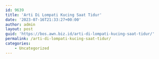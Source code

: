 ```yaml
---
id: 9639
title: 'Arti Di Lompati Kucing Saat Tidur'
date: '2023-07-16T21:33:27+00:00'
author: admin
layout: post
guid: 'https://bos.awn.biz.id/arti-di-lompati-kucing-saat-tidur/'
permalink: /arti-di-lompati-kucing-saat-tidur/
categories:
    - Uncategorized
---
```


